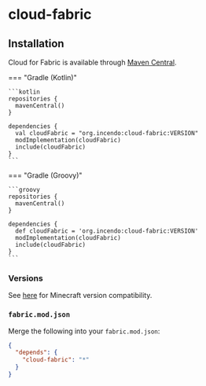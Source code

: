 # cloud-fabric

## Installation

Cloud for Fabric is available through [Maven Central](https://central.sonatype.com/artifact/org.incendo/cloud-fabric).

=== "Gradle (Kotlin)"

    ```kotlin
    repositories {
      mavenCentral()
    }

    dependencies {
      val cloudFabric = "org.incendo:cloud-fabric:VERSION"
      modImplementation(cloudFabric)
      include(cloudFabric)
    }
    ```

=== "Gradle (Groovy)"

    ```groovy
    repositories {
      mavenCentral()
    }

    dependencies {
      def cloudFabric = 'org.incendo:cloud-fabric:VERSION'
      modImplementation(cloudFabric)
      include(cloudFabric)
    }
    ```

### Versions

See [here](./index.md#compatibility) for Minecraft version compatibility.

### `fabric.mod.json`

Merge the following into your `fabric.mod.json`:

```json
{
  "depends": {
    "cloud-fabric": "*"
  }
}
```
